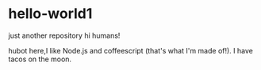 # hello-world1
just another repository
hi humans!

hubot here,I like Node.js and coffeescript (that's what I'm made of!).
I have tacos on the moon.
